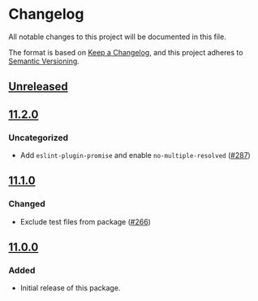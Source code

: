 # Changelog
All notable changes to this project will be documented in this file.

The format is based on [Keep a Changelog](https://keepachangelog.com/en/1.0.0/),
and this project adheres to [Semantic Versioning](https://semver.org/spec/v2.0.0.html).

## [Unreleased]

## [11.2.0]
### Uncategorized
- Add `eslint-plugin-promise` and enable `no-multiple-resolved` ([#287](https://github.com/MetaMask/eslint-config/pull/287))

## [11.1.0]
### Changed
- Exclude test files from package ([#266](https://github.com/MetaMask/eslint-config/pull/266))

## [11.0.0]
### Added
- Initial release of this package.

[Unreleased]: https://github.com/MetaMask/eslint-config/compare/v11.2.0...HEAD
[11.2.0]: https://github.com/MetaMask/eslint-config/compare/v11.1.0...v11.2.0
[11.1.0]: https://github.com/MetaMask/eslint-config/compare/v11.0.0...v11.1.0
[11.0.0]: https://github.com/MetaMask/eslint-config/releases/tag/v11.0.0
